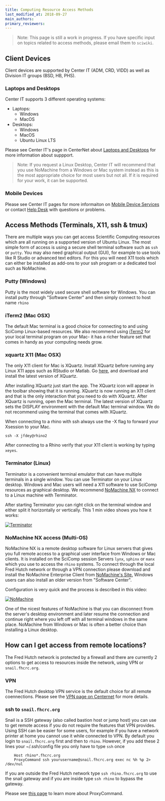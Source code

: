 ```yaml
---
title: Computing Resource Access Methods
last_modified_at: 2018-09-27
main_authors:
primary_reviewers:
---
```

>Note:  This page is still a work in progress.  If you have specific input on topics related to access methods, please email them to `sciwiki`.

## Client Devices

Client devices are supported by Center IT (ADM, CRD, VIDD) as well as Division IT groups (BSD, HB, PHS).  

### Laptops and Desktops

Center IT supports 3 different operating systems:

- Laptops: 
    - Windows
    - MacOS
- Desktops: 
    - Windows
    - MacOS
    - Ubuntu Linux LTS

Please see Center IT's page in CenterNet about [Laptops and Desktops](https://centernet.fredhutch.org/cn/u/center-it/help-desk/laptops-and-desktops.html) for more information about suppport.  

>Note: If you request a Linux Desktop, Center IT will recommend that you use NoMachine from a Windows or Mac system instead as this is the most appropriate choice for most users but not all. If it is required for your work, it can be supported.  

### Mobile Devices

Please see Center IT pages for more informaiton on [Mobile Device Services](https://centernet.fredhutch.org/cn/u/center-it/services/mobile_device_service.html) or contact [Help Desk](https://centernet.fredhutch.org/cn/u/center-it/help-desk.html) with questions or problems.  


## Access Methods (Terminals, X11, ssh & tmux)

There are multiple ways you can get access Scientific Computing resources which are all running on a supported version of Ubuntu Linux. The most simple form of access is using a secure shell terminal software such as `ssh` or `putty`. You may also need graphical output (GUI), for example to use tools like R Studio or advanced text editors. For this you will need X11 tools which can either be installed as add-ons to your ssh program or a dedicated tool such as NoMachine.

### Putty (Windows)

Putty is the most widely used secure shell software for Windows. You can install putty through "Software Center" and then simply connect to host name `rhino`


### iTerm2 (Mac OSX)

The default Mac terminal is a good choice for connecting to and using SciComp Linux-based resources.  We also recommend using [iTerm2](https://www.iterm2.com/) for your local terminal program on your Mac- it has a richer feature set that comes in handy as your computing needs grow.

### xquartz X11 (Mac OSX)

The only X11 client for Mac is XQuartz. Install XQuartz before running any Linux X11 apps such as RStudio or Matlab. Go [here](http://xquartz.macosforge.org), and download and install the latest version of XQuartz.

After installing XQuartz just start the app. The XQuartz icon will appear in the toolbar showing that it is running. XQuartz is now running an X11 client and that is the only interaction that you need to do with XQuartz. After XQuartz is running, open the Mac terminal. The latest version of XQuartz sets the DISPLAY environment with the default Mac terminal window. We do not recommend using the terminal that comes with XQuartz.

When connecting to a rhino with ssh always use the -X flag to forward your Xsession to your Mac.

```
ssh -X jfdey@rhino2
```

After connecting to a Rhino verify that your X11 client is working by typing `xeyes`.


### Terminator (Linux)

Terminator is a convenient terminal emulator that can have multiple terminals in a single window. You can use Terminator on your Linux desktop. Windows and Mac users will need a X11 software to use SciComp resources as graphical desktop. We recommend [NoMachine NX](/computing/access_nomachine/) to connect to a Linux machine with Terminator.  

After starting Terminator you can right click on the terminal window and either split it horizontally or vertically. This 1 min video shows you how it works:

[![Terminator](https://img.youtube.com/vi/OmkkbvH_JZU/0.jpg)](https://youtu.be/OmkkbvH_JZU "See how Terminator works")



### NoMachine NX access (Multi-OS)
NoMachine NX is a remote desktop software for Linux servers that gives you full remote access to a graphical user interface from Windows or Mac clients. It is installed on the SciComp session Servers `lynx`, `sphinx` or `manx` which you use to access the `rhino` systems. To connect through the local Fred Hutch network or through a VPN connection please download and install the NoMachine Enterprise Client from [NoMachine's Site.](https://www.nomachine.com/download-enterprise#NoMachine-Enterprise-Client)  Windows users can also install an older version from "Software Center".

Configuration is very quick and the process is described in this video:

[![NoMachine](https://img.youtube.com/vi/I3znzb9M_Ms/0.jpg)](https://youtu.be/I3znzb9M_Ms "See how to connect with NoMachine")

One of the nicest features of NoMachine is that you can disconnect from the server's desktop environment and later resume the connection and continue right where you left off with all terminal windows in the same place. NoMachine from Windows or Mac is often a better choice than installing a Linux desktop.



## How can I get access from remote locations?

The Fred Hutch network is protected by a firewall and there are currently 2 options to get access to resources inside the network, using VPN or `snail.fhcrc.org`.

### VPN

The Fred Hutch desktop VPN service is the default choice for all remote coennections. Please see the [VPN page on Centernet](https://centernet.fredhutch.org/cn/u/center-it/help-desk/vpn.html) for more details.

### ssh to `snail.fhcrc.org`

Snail is a SSH gateway (also called bastion host or jump host) you can use to get remote access if you do not require the features that VPN provides. Using SSH can be easier for some users, for example if you have a network printer at home you cannot use it while connected to VPN.
By default you login to `snail.fhcrc.org` first and then to `rhino`. However, if you add these 2 lines your ~/.ssh/config file you only have to type `ssh` once
```
    Host rhino*.fhcrc.org
    ProxyCommand ssh yourusername@snail.fhcrc.org exec nc %h %p 2> /dev/nul
```
If you are outside the Fred Hutch network type `ssh rhino.fhcrc.org` to use the snail gateway and if you are inside type `ssh rhino` to bypass the gateway.

Please see [this page](https://en.wikibooks.org/wiki/OpenSSH/Cookbook/Proxies_and_Jump_Hosts) to learn more about ProxyCommand.


